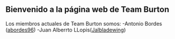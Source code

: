 ## Bienvenido a la página web de Team Burton

Los miembros actuales de Team Burton somos:
-Antonio Bordes ([abordes96](https://abordes96.github.io/hmis-repo01/)) 
-Juan Alberrto LLopis([Jalbladewing]( https://jalbladewing.github.io/hmis-repo01/))


